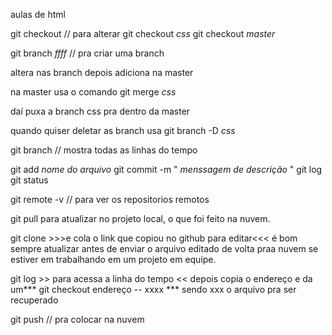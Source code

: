 aulas de html

git checkout // para alterar
git checkout *css*
git checkout *master*


git branch *ffff* // pra criar uma branch 


altera nas branch depois adiciona na master

na master usa o comando
git merge *css*


daí puxa a branch css pra dentro da master

quando quiser deletar as branch usa
git branch -D *css*


git branch // mostra todas as linhas do tempo


git add *nome do arquivo*
git commit -m " *menssagem de descrição* "
git log
git status

git remote -v // para ver os repositorios remotos


git pull para atualizar no projeto local, o que foi feito na nuvem.

git clone >>>e cola o link que copiou no github para editar<<<
é bom sempre atualizar antes de enviar o arquivo editado de volta praa nuvem se estiver
em trabalhando em um projeto em equipe.

git log >> para acessa a linha do tempo <<
depois copia o endereço e da um*** git checkout endereço -- xxxx ***
sendo xxx o arquivo pra ser recuperado


git push // pra colocar na nuvem
